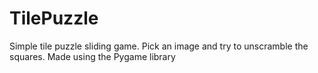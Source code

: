 # TilePuzzle
Simple tile puzzle sliding game. Pick an image and try to unscramble the squares.
Made using the Pygame library

[](picture.png)
